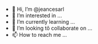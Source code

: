 - 👋 Hi, I’m @jeancesarl
- 👀 I’m interested in ...
- 🌱 I’m currently learning ...
- 💞️ I’m looking tô  collaborate on ...
- 📫 How to reach me ...

<!---

jeancesarl/jeancesarl is a ✨ special ✨ repository because its `README.md` (this file) appears on your GitHub profile.
You can click the Preview link to take a look at your changes.
--->
